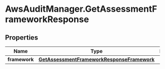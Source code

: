 # AwsAuditManager.GetAssessmentFrameworkResponse

## Properties

Name | Type | Description | Notes
------------ | ------------- | ------------- | -------------
**framework** | [**GetAssessmentFrameworkResponseFramework**](GetAssessmentFrameworkResponseFramework.md) |  | [optional] 



